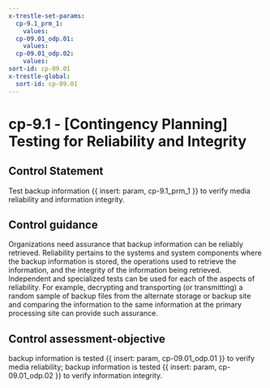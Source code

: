 ```yaml
---
x-trestle-set-params:
  cp-9.1_prm_1:
    values:
  cp-09.01_odp.01:
    values:
  cp-09.01_odp.02:
    values:
sort-id: cp-09.01
x-trestle-global:
  sort-id: cp-09.01
---
```


# cp-9.1 - \[Contingency Planning\] Testing for Reliability and Integrity

## Control Statement

Test backup information {{ insert: param, cp-9.1_prm_1 }} to verify media reliability and information integrity.

## Control guidance

Organizations need assurance that backup information can be reliably retrieved. Reliability pertains to the systems and system components where the backup information is stored, the operations used to retrieve the information, and the integrity of the information being retrieved. Independent and specialized tests can be used for each of the aspects of reliability. For example, decrypting and transporting (or transmitting) a random sample of backup files from the alternate storage or backup site and comparing the information to the same information at the primary processing site can provide such assurance.

## Control assessment-objective

backup information is tested {{ insert: param, cp-09.01_odp.01 }} to verify media reliability;
backup information is tested {{ insert: param, cp-09.01_odp.02 }} to verify information integrity.
